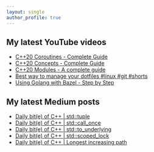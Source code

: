 ```yaml
---
layout: single
author_profile: true
---
```


## My latest YouTube videos

<!--START_SECTION:youtube-->
* [C++20 Coroutines - Complete Guide](https://www.youtube.com/watch?v=w-dmOHhBX9o)
* [C++20 Concepts  - Complete Guide](https://www.youtube.com/watch?v=1So7onMFxJM)
* [C++20 Modules - A complete guide](https://www.youtube.com/watch?v=WRCwciJ5MTE)
* [Best way to manage your dotfiles #linux #git #shorts](https://www.youtube.com/watch?v=LHrB4TcU1JM)
* [Using Golang with Bazel - Step by Step](https://www.youtube.com/watch?v=mXLrk0ipwz4)
<!--END_SECTION:youtube-->

## My latest Medium posts

<!--START_SECTION:medium-->
* [Daily bit(e) of C++ | std::tuple](https://medium.com/@simontoth/daily-bit-e-of-c-std-tuple-e1fd49a2a42c?source=rss-1e1de1006a93------2)
* [Daily bit(e) of C++ | std::call_once](https://medium.com/@simontoth/daily-bit-e-of-c-std-call-once-e03f337dd1a2?source=rss-1e1de1006a93------2)
* [Daily bit(e) of C++ | std::to_underlying](https://medium.com/@simontoth/daily-bit-e-of-c-std-to-underlying-a0ee81dbf2af?source=rss-1e1de1006a93------2)
* [Daily bit(e) of C++ | std::scoped_lock](https://medium.com/@simontoth/daily-bit-e-of-c-std-scoped-lock-9cab4142f9d4?source=rss-1e1de1006a93------2)
* [Daily bit(e) of C++ | Longest increasing path](https://medium.com/@simontoth/daily-bit-e-of-c-longest-increasing-path-6fdd97e7abc3?source=rss-1e1de1006a93------2)
<!--END_SECTION:medium-->